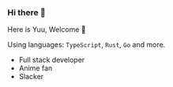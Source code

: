 ### Hi there 👋

Here is Yuu, Welcome 👻

Using languages: `TypeScript`, `Rust`, `Go` and more.

- Full stack developer
- Anime fan
- Slacker
